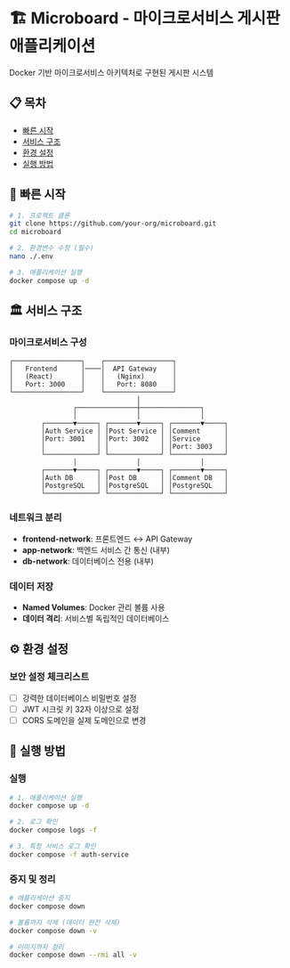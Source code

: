 # 🏗️ Microboard - 마이크로서비스 게시판 애플리케이션

Docker 기반 마이크로서비스 아키텍처로 구현된 게시판 시스템

## 📋 목차

- [빠른 시작](#-빠른-시작)
- [서비스 구조](#-서비스-구조)
- [환경 설정](#-환경-설정)
- [실행 방법](#-실행-방법)

## 🚀 빠른 시작

```bash
# 1. 프로젝트 클론
git clone https://github.com/your-org/microboard.git
cd microboard

# 2. 환경변수 수정 (필수)
nano ./.env

# 3. 애플리케이션 실행
docker compose up -d
```

## 🏛️ 서비스 구조

### 마이크로서비스 구성
```
┌─────────────────┐    ┌─────────────────┐
│   Frontend      │────│  API Gateway    │
│   (React)       │    │   (Nginx)       │
│   Port: 3000    │    │   Port: 8080    │
└─────────────────┘    └─────────────────┘
                                │
                ┌───────────────┼───────────────┐
                │               │               │
        ┌───────▼─────┐ ┌───────▼─────┐ ┌───────▼─────┐
        │Auth Service │ │Post Service │ │Comment      │
        │Port: 3001   │ │Port: 3002   │ │Service      │
        │             │ │             │ │Port: 3003   │
        └─────────────┘ └─────────────┘ └─────────────┘
                │               │               │
        ┌───────▼─────┐ ┌───────▼─────┐ ┌───────▼─────┐
        │Auth DB      │ │Post DB      │ │Comment DB   │
        │PostgreSQL   │ │PostgreSQL   │ │PostgreSQL   │
        └─────────────┘ └─────────────┘ └─────────────┘
```

### 네트워크 분리
- **frontend-network**: 프론트엔드 ↔ API Gateway
- **app-network**: 백엔드 서비스 간 통신 (내부)
- **db-network**: 데이터베이스 전용 (내부)

### 데이터 저장
- **Named Volumes**: Docker 관리 볼륨 사용
- **데이터 격리**: 서비스별 독립적인 데이터베이스

## ⚙️ 환경 설정

### 보안 설정 체크리스트
- [ ] 강력한 데이터베이스 비밀번호 설정
- [ ] JWT 시크릿 키 32자 이상으로 설정
- [ ] CORS 도메인을 실제 도메인으로 변경

## 🐳 실행 방법

### 실행
```bash
# 1. 애플리케이션 실행
docker compose up -d

# 2. 로그 확인
docker compose logs -f

# 3. 특정 서비스 로그 확인
docker compose -f auth-service
```

### 중지 및 정리
```bash
# 애플리케이션 중지
docker compose down

# 볼륨까지 삭제 (데이터 완전 삭제)
docker compose down -v

# 이미지까지 정리
docker compose down --rmi all -v
```